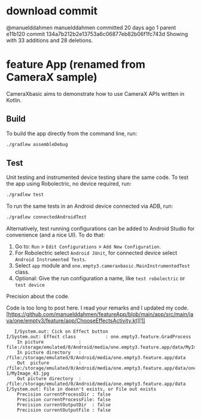 # download commit 

@manuelddahmen
manuelddahmen committed 20 days ago
1 parent e11b120 commit 134a7b212b2e13753a6c06877eb82b06f1fc743d
Showing  with 33 additions and 28 deletions.

# feature App (renamed from CameraX sample) 

CameraXbasic aims to demonstrate how to use CameraX APIs written in Kotlin.

## Build

To build the app directly from the command line, run:
```sh
./gradlew assembleDebug
```

## Test

Unit testing and instrumented device testing share the same code. To test the app using Robolectric, no device required, run:
```sh
./gradlew test
```

To run the same tests in an Android device connected via ADB, run:
```sh
./gradlew connectedAndroidTest
```

Alternatively, test running configurations can be added to Android Studio for convenience (and a nice UI). To do that:
1. Go to: `Run` > `Edit Configurations` > `Add New Configuration`.
1. For Robolectric select `Android JUnit`, for connected device select `Android Instrumented Tests`.
1. Select `app` module and `one.empty3.cameraxbasic.MainInstrumentedTest` class.
1. Optional: Give the run configuration a name, like `test robolectric` or `test device`

Precision about the code.

Code is too long to post here. I read your remarks and I updated my code.
[https://github.com/manuelddahmen/featureApp/blob/main/app/src/main/java/one/empty3/feature/app/ChooseEffectsActivity.kt][1]

 

       I/System.out: Cick on Effect button
    I/System.out: Effect class           : one.empty3.feature.GradProcess
        In picture             : file:/storage/emulated/0/Android/media/one.empty3.feature.app/data/MyImage_43.jpg
        In picture directory   : /file:/storage/emulated/0/Android/media/one.empty3.feature.app/data
        Out  picture           : /file:/storage/emulated/0/Android/media/one.empty3.feature.app/data/one.empty3.feature.GradProcess-1/MyImage_43.jpg
        Out picture directory  : /file:/storage/emulated/0/Android/media/one.empty3.feature.app/data
    I/System.out: File in doesn't exists, or File out exists
        Precision currentProcessDir : false
        Precision currentProcessFile: false
        Precision currentOutputDir  : false
        Precision currentOutputFile : false

  [1]: https://github.com/manuelddahmen/featureApp/blob/main/app/src/main/java/one/empty3/feature/app/ChooseEffectsActivity.kt
